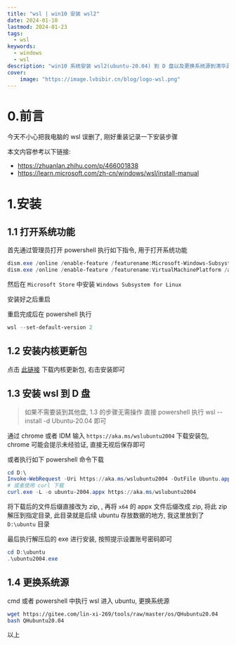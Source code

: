 ```yaml
---
title: "wsl | win10 安装 wsl2"
date: 2024-01-10
lastmod: 2024-01-23
tags:
  - wsl
keywords:
  - windows
  - wsl
description: "win10 系统安装 wsl2(ubuntu-20.04) 到 D 盘以及更换系统源到清华源"
cover:
    image: "https://image.lvbibir.cn/blog/logo-wsl.png"
---
```


# 0.前言

今天不小心把我电脑的 wsl 误删了, 刚好重装记录一下安装步骤

本文内容参考以下链接:

- <https://zhuanlan.zhihu.com/p/466001838>
- <https://learn.microsoft.com/zh-cn/windows/wsl/install-manual>

# 1.安装

## 1.1 打开系统功能

首先通过管理员打开 powershell 执行如下指令, 用于打开系统功能

```powershell
dism.exe /online /enable-feature /featurename:Microsoft-Windows-Subsystem-Linux /all /norestart
dism.exe /online /enable-feature /featurename:VirtualMachinePlatform /all /norestart
```

然后在 `Microsoft Store` 中安装 `Windows Subsystem for Linux`

安装好之后重启

重启完成后在 powershell 执行

```powershell
wsl --set-default-version 2
```

## 1.2 安装内核更新包

点击 [此链接](https://wslstorestorage.blob.core.windows.net/wslblob/wsl_update_x64.msi) 下载内核更新包, 右击安装即可

## 1.3 安装 wsl 到 D 盘

> 如果不需要装到其他盘, 1.3 的步骤无需操作
> 直接 powershell 执行 wsl --install -d Ubuntu-20.04 即可

通过 chrome 或者 IDM 输入 `https://aka.ms/wslubuntu2004` 下载安装包, chrome 可能会提示未经验证, 直接无视后保存即可

或者执行如下 powershell 命令下载

```powershell
cd D:\
Invoke-WebRequest -Uri https://aka.ms/wslubuntu2004 -OutFile Ubuntu.appx -UseBasicParsing
# 或者使用 curl 下载
curl.exe -L -o ubuntu-2004.appx https://aka.ms/wslubuntu2004
```

将下载后的文件后缀直接改为 zip, , 再将 `x64` 的 appx 文件后缀改成 zip, 将此 zip 解压到指定目录, 此目录就是后续 ubuntu 存放数据的地方, 我这里放到了 `D:\ubuntu` 目录

最后执行解压后的 exe 进行安装, 按照提示设置账号密码即可

```powershell
cd D:\ubuntu
.\ubuntu2004.exe
```

## 1.4 更换系统源

cmd 或者 powershell 中执行 wsl 进入 ubuntu, 更换系统源

```bash
wget https://gitee.com/lin-xi-269/tools/raw/master/os/QHubuntu20.04 
bash QHubuntu20.04
```

以上
